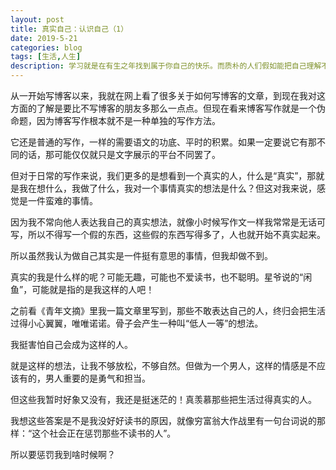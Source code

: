 ```yaml
---
layout: post
title: 真实自己：认识自己（1）
date: 2019-5-21
categories: blog
tags: [生活,人生]
description: 学习就是在有生之年找到属于你自己的快乐。而质朴的人们假如能把自己理解不了的事情看作是与己无关的事，那就好了。
---
```



从一开始写博客以来，我就在网上看了很多关于如何写博客的文章，到现在我对这方面的了解是要比不写博客的朋友多那么一点点。但现在看来博客写作就是一个伪命题，因为博客写作根本就不是一种单独的写作方法。

它还是普通的写作，一样的需要语文的功底、平时的积累。如果一定要说它有那不同的话，那可能仅仅就只是文字展示的平台不同罢了。

但对于日常的写作来说，我们更多的是想看到一个真实的人，什么是“真实”，那就是我在想什么，我做了什么，我对一个事情真实的想法是什么？但这对我来说，感觉是一件蛮难的事情。

因为我不常向他人表达我自己的真实想法，就像小时候写作文一样我常常是无话可写，所以不得写一个假的东西，这些假的东西写得多了，人也就开始不真实起来。

所以虽然我认为做自己其实是一件挺有意思的事情，但我却做不到。

真实的我是什么样的呢？可能无趣，可能也不爱读书，也不聪明。星爷说的“闲鱼”，可能就是指的是我这样的人吧！

之前看《青年文摘》里我一篇文章里写到，那些不敢表达自己的人，终归会把生活过得小心翼翼，唯唯诺诺。骨子会产生一种叫“低人一等”的想法。

我挺害怕自己会成为这样的人。

就是这样的想法，让我不够放松，不够自然。但做为一个男人，这样的情感是不应该有的，男人重要的是勇气和担当。

但这些我暂时好象又没有，我还是挺迷茫的！真羡慕那些把生活过得真实的人。

我想这些答案是不是我没好好读书的原因，就像穷富翁大作战里有一句台词说的那样：“这个社会正在惩罚那些不读书的人”。

所以要惩罚我到啥时候啊？

<script id="dsq-count-scr" src="//huiweishijie.disqus.com/count.js" async></script>
